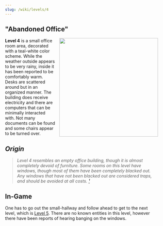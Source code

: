 ```yaml
---
slug: /wiki/levels/4
---
```


## "Abandoned Office"
<div style="float:right; margin: 0px 0px 10px 10px">
 <img align="right" width="325" src="/img/assets/lv4.png"/>
</div>

**Level 4** is a small office room area, decorated with a teal-white color scheme. While the weather outside appears to be very rainy, inside it has been reported to be comfortably warm. Desks are scattered around but in an organized manner. The building does receive electricity and there are computers that can be minimally interacted with. Not many documents can be found and some chairs appear to be turned over.


## *Origin*
> *Level 4 resembles an empty office building, though it is almost completely devoid of furniture. Some rooms on this level have windows, though most of them have been completely blacked out. Any windows that have not been blacked out are considered traps, and should be avoided at all costs. [¹]*


[¹]: https://backrooms-wiki.wikidot.com/level-4



## In-Game
One has to go out the small-hallway and follow ahead to get to the next level, which is [Level 5](/wiki/levels/5). There are no known entities in this level, however there have been reports of hearing banging on the windows.
